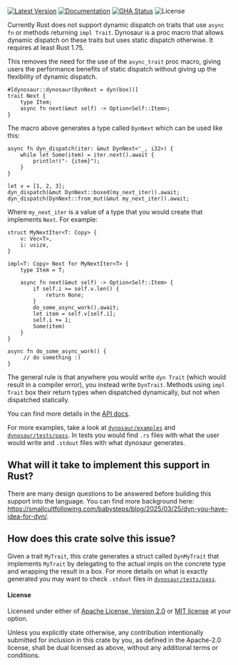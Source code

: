 [![Latest Version]][crates.io] [![Documentation]][docs.rs] [![GHA Status]][GitHub Actions] ![License]

Currently Rust does not support dynamic dispatch on traits that use `async fn` or methods returning `impl Trait`. Dynosaur is a proc macro that allows dynamic dispatch on these traits but uses static dispatch otherwise. It requires at least Rust 1.75.

This removes the need for the use of the `async_trait` proc macro, giving users the performance benefits of static dispatch without giving up the flexibility of dynamic dispatch.

```rust,ignore
#[dynosaur::dynosaur(DynNext = dyn(box))]
trait Next {
    type Item;
    async fn next(&mut self) -> Option<Self::Item>;
}
```

The macro above generates a type called `DynNext` which can be used like this:

```rust,ignore
async fn dyn_dispatch(iter: &mut DynNext<'_, i32>) {
    while let Some(item) = iter.next().await {
        println!("- {item}");
    }
}

let v = [1, 2, 3];
dyn_dispatch(&mut DynNext::boxed(my_next_iter)).await;
dyn_dispatch(DynNext::from_mut(&mut my_next_iter)).await;
```

Where `my_next_iter` is a value of a type that you would create that implements `Next`. For example:

```rust,ignore
struct MyNextIter<T: Copy> {
    v: Vec<T>,
    i: usize,
}

impl<T: Copy> Next for MyNextIter<T> {
    type Item = T;

    async fn next(&mut self) -> Option<Self::Item> {
        if self.i >= self.v.len() {
            return None;
        }
        do_some_async_work().await;
        let item = self.v[self.i];
        self.i += 1;
        Some(item)
    }
}

async fn do_some_async_work() {
     // do something :)
}
```

The general rule is that anywhere you would write `dyn Trait` (which would result in a compiler error), you instead write `DynTrait`. Methods using `impl Trait` box their return types when dispatched dynamically, but not when dispatched statically.

You can find more details in the [API docs][docs.rs].

For more examples, take a look at [`dynosaur/examples`](dynosaur/examples) and [`dynosaur/tests/pass`](dynosaur/tests/pass). In tests you would find `.rs` files with what the user would write and `.stdout` files with what dynosaur generates.

## What will it take to implement this support in Rust?

There are many design questions to be answered before building this support into the language. You can find more background here: <https://smallcultfollowing.com/babysteps/blog/2025/03/25/dyn-you-have-idea-for-dyn/>.

## How does this crate solve this issue?

Given a trait `MyTrait`, this crate generates a struct called `DynMyTrait` that implements `MyTrait` by delegating to the actual impls on the concrete type and wrapping the result in a box. For more details on what is exactly generated you may want to check `.stdout` files in [`dynosaur/tests/pass`](dynosaur/tests/pass).

#### License

Licensed under either of [Apache License, Version 2.0](LICENSE-APACHE) or
[MIT license](LICENSE-MIT) at your option.

Unless you explicitly state otherwise, any contribution intentionally submitted for inclusion in
this crate by you, as defined in the Apache-2.0 license, shall be dual licensed as above, without
any additional terms or conditions.

[GitHub Actions]: https://github.com/spastorino/dynosaur/actions
[GHA Status]: https://github.com/spastorino/dynosaur/actions/workflows/ci.yaml/badge.svg
[crates.io]: https://crates.io/crates/dynosaur
[Latest Version]: https://img.shields.io/crates/v/dynosaur.svg
[Documentation]: https://img.shields.io/docsrs/dynosaur
[docs.rs]: https://docs.rs/dynosaur
[License]: https://img.shields.io/crates/l/dynosaur.svg
